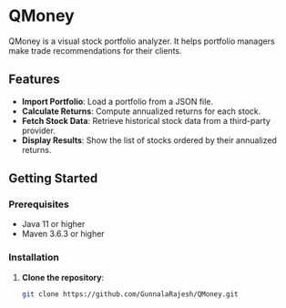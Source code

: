 # QMoney

QMoney is a visual stock portfolio analyzer. It helps portfolio managers make trade recommendations for their clients.

## Features

- **Import Portfolio**: Load a portfolio from a JSON file.
- **Calculate Returns**: Compute annualized returns for each stock.
- **Fetch Stock Data**: Retrieve historical stock data from a third-party provider.
- **Display Results**: Show the list of stocks ordered by their annualized returns.

## Getting Started

### Prerequisites

- Java 11 or higher
- Maven 3.6.3 or higher

### Installation

1. **Clone the repository**:

   ```bash
   git clone https://github.com/GunnalaRajesh/QMoney.git
